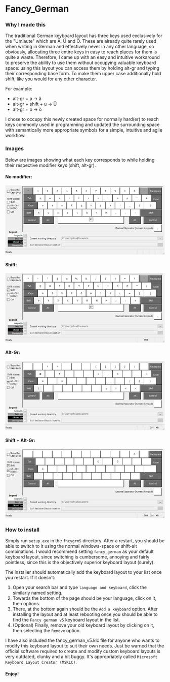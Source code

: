 # Fancy_German


### Why I made this

The traditional German keyboard layout has three keys used exclusively for the "Umlaute" which are Ä, Ü and Ö. These are already quite rarely used when writing in German and effectively never in any other language, so obviously, allocating three entire keys in easy to reach places for them is quite a waste. Therefore, I came up with an easy and intuitive workaround to preserve the ability to use them without occupying valuable keyboard space: using this layout you can access them by holding alt-gr and typing their corresponding base form. To make them upper case additionally hold shift, like you would for any other character.

For example:

- alt-gr + a -> ä
- alt-gr + shift + u -> Ü
- alt-gr + o -> ö

I chose to occupy this newly created space for normally hard(er) to reach keys commonly used in programming and updated the surrounding space with semantically more appropriate symbols for a simple, intuitive and agile workflow.

### Images

Below are images showing what each key corresponds to while holding their respective modifier keys (shift, alt-gr).

#### No modifier:

![no-modifier](images/fancy_ge.jpg)

#### Shift:

![shift](images/fancy_geShft.jpg)

#### Alt-Gr:

![Alt-Gr](images/fancy_geAltGr.jpg)

#### Shift + Alt-Gr:

![Alt-Gr](images/fancy_geShftAltGr.jpg)

### How to install

Simply run `setup.exe` in the `fncygrm5` directory. After a restart, you should be able to switch to it using the normal windows-space or shift-alt combinations.
I would recommend setting `fancy_german` as your default keyboard layout, since switching is cumbersome, annoying and fairly pointless, since this is the objectively superior keyboard layout (surely).

The installer should automatically add the keyboard layout to your list once you restart. If it doesn't:

1. Open your search bar and type `language and keyboard`, click the similarly named setting.
2. Towards the bottom of the page should be your language, click on it, then options.
3. There, at the bottom again should be the `Add a keyboard` option. After installing the layout and at least rebooting once you should be able to find the `Fancy german v5` keyboard layout in the list.
4. (Optional) Finally, remove your old keyboard layout by clicking on it, then selecting the `Remove` option.

I have also included the fancy_german_v5.klc file for anyone who wants to modify this keyboard layout to suit their own needs. Just be warned that the official software required to create and modify custom keyboard layouts is very outdated, clunky and a bit buggy. It's appropriately called `Microsoft Keyboard Layout Creator (MSKLC)`.

#### Enjoy!
